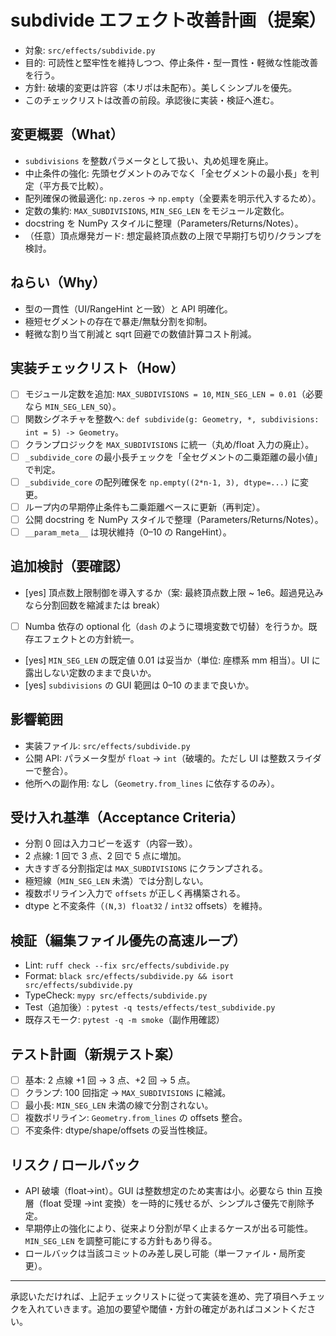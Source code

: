 # subdivide エフェクト改善計画（提案）

- 対象: `src/effects/subdivide.py`
- 目的: 可読性と堅牢性を維持しつつ、停止条件・型一貫性・軽微な性能改善を行う。
- 方針: 破壊的変更は許容（本リポは未配布）。美しくシンプルを優先。
- このチェックリストは改善の前段。承認後に実装・検証へ進む。

## 変更概要（What）

- `subdivisions` を整数パラメータとして扱い、丸め処理を廃止。
- 中止条件の強化: 先頭セグメントのみでなく「全セグメントの最小長」を判定（平方長で比較）。
- 配列確保の微最適化: `np.zeros` → `np.empty`（全要素を明示代入するため）。
- 定数の集約: `MAX_SUBDIVISIONS`, `MIN_SEG_LEN` をモジュール定数化。
- docstring を NumPy スタイルに整理（Parameters/Returns/Notes）。
- （任意）頂点爆発ガード: 想定最終頂点数の上限で早期打ち切り/クランプを検討。

## ねらい（Why）

- 型の一貫性（UI/RangeHint と一致）と API 明確化。
- 極短セグメントの存在で暴走/無駄分割を抑制。
- 軽微な割り当て削減と sqrt 回避での数値計算コスト削減。

## 実装チェックリスト（How）

- [ ] モジュール定数を追加: `MAX_SUBDIVISIONS = 10`, `MIN_SEG_LEN = 0.01`（必要なら `MIN_SEG_LEN_SQ`）。
- [ ] 関数シグネチャを整数へ: `def subdivide(g: Geometry, *, subdivisions: int = 5) -> Geometry`。
- [ ] クランプロジックを `MAX_SUBDIVISIONS` に統一（丸め/float 入力の廃止）。
- [ ] `_subdivide_core` の最小長チェックを「全セグメントの二乗距離の最小値」で判定。
- [ ] `_subdivide_core` の配列確保を `np.empty((2*n-1, 3), dtype=...)` に変更。
- [ ] ループ内の早期停止条件も二乗距離ベースに更新（再判定）。
- [ ] 公開 docstring を NumPy スタイルで整理（Parameters/Returns/Notes）。
- [ ] `__param_meta__` は現状維持（0–10 の RangeHint）。

## 追加検討（要確認）

- [yes] 頂点数上限制御を導入するか（案: 最終頂点数上限 ~ 1e6。超過見込みなら分割回数を縮減または break）
- [ ] Numba 依存の optional 化（`dash` のように環境変数で切替）を行うか。既存エフェクトとの方針統一。
- [yes] `MIN_SEG_LEN` の既定値 0.01 は妥当か（単位: 座標系 mm 相当）。UI に露出しない定数のままで良いか。
- [yes] `subdivisions` の GUI 範囲は 0–10 のままで良いか。

## 影響範囲

- 実装ファイル: `src/effects/subdivide.py`
- 公開 API: パラメータ型が `float` → `int`（破壊的。ただし UI は整数スライダーで整合）。
- 他所への副作用: なし（`Geometry.from_lines` に依存するのみ）。

## 受け入れ基準（Acceptance Criteria）

- 分割 0 回は入力コピーを返す（内容一致）。
- 2 点線: 1 回で 3 点、2 回で 5 点に増加。
- 大きすぎる分割指定は `MAX_SUBDIVISIONS` にクランプされる。
- 極短線（`MIN_SEG_LEN` 未満）では分割しない。
- 複数ポリライン入力で `offsets` が正しく再構築される。
- dtype と不変条件（`(N,3) float32` / `int32` offsets）を維持。

## 検証（編集ファイル優先の高速ループ）

- Lint: `ruff check --fix src/effects/subdivide.py`
- Format: `black src/effects/subdivide.py && isort src/effects/subdivide.py`
- TypeCheck: `mypy src/effects/subdivide.py`
- Test（追加後）: `pytest -q tests/effects/test_subdivide.py`
- 既存スモーク: `pytest -q -m smoke`（副作用確認）

## テスト計画（新規テスト案）

- [ ] 基本: 2 点線 +1 回 → 3 点、+2 回 → 5 点。
- [ ] クランプ: 100 回指定 → `MAX_SUBDIVISIONS` に縮減。
- [ ] 最小長: `MIN_SEG_LEN` 未満の線で分割されない。
- [ ] 複数ポリライン: `Geometry.from_lines` の offsets 整合。
- [ ] 不変条件: dtype/shape/offsets の妥当性検証。

## リスク / ロールバック

- API 破壊（float→int）。GUI は整数想定のため実害は小。必要なら thin 互換層（float 受理 →int 変換）を一時的に残せるが、シンプルさ優先で削除予定。
- 早期停止の強化により、従来より分割が早く止まるケースが出る可能性。`MIN_SEG_LEN` を調整可能にする方針もあり得る。
- ロールバックは当該コミットのみ差し戻し可能（単一ファイル・局所変更）。

---

承認いただければ、上記チェックリストに従って実装を進め、完了項目へチェックを入れていきます。追加の要望や閾値・方針の確定があればコメントください。

